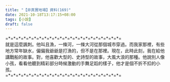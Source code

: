 ```yaml
---
title: "【非真實地場】資料(169)"
date: 2021-10-18T13:17:15+08:00
tags: [小說]
draft: false
---
```


=\*=\*=\*=\*=\*=\*=\*=\*=\*=\*=\*=\*=\*=\*=\*=\*=\*=\*=\*=\*=\*=\*=  
就是這麼諷刺。他叫且漁，一條河，一條大河從那個城市穿過。而我家那裡，有些地方常年缺水，偏偏我爺爺是打漁的，但不是在那裡。現在，此時此刻，我在給他講戰船的故事。對，他喜歡大型的、史詩型的故事，大風大浪的那種。他說別人像小孩，看看他聽到精彩部分時候激動的手舞足蹈的樣子，他才是個不折不扣的小孩。        
=\*=\*=\*=\*=\*=\*=\*=\*=\*=\*=\*=\*=\*=\*=\*=\*=\*=\*=\*=\*=\*=\*=  